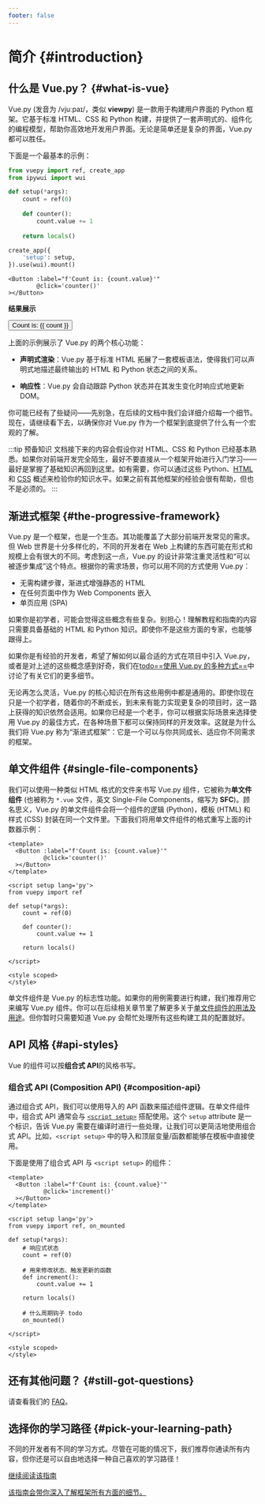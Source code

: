 ```yaml
---
footer: false
---
```


# 简介 {#introduction}

<!--
<style src="@theme/styles/vue-mastery.css"></style>
<div class="vue-mastery-link">
  <a href="https://www.vuemastery.com/courses/" target="_blank">
    <div class="banner-wrapper">
      <img class="banner" alt="Vue Mastery banner" width="96px" height="56px" src="https://storage.googleapis.com/vue-mastery.appspot.com/flamelink/media/vuemastery-graphical-link-96x56.png" />
    </div>
    <p class="description">在 <span>VueMastery</span> 上观看视频课程学习 Vue</p>
    <div class="logo-wrapper">
        <img alt="Vue Mastery Logo" width="25px" src="https://storage.googleapis.com/vue-mastery.appspot.com/flamelink/media/vue-mastery-logo.png" />
    </div>
  </a>
</div>
-->

## 什么是 Vue.py？ {#what-is-vue}

Vue.py (发音为 /vjuːpaɪ/，类似 **viewpy**) 是一款用于构建用户界面的 Python 框架。它基于标准 HTML、CSS 和 Python 构建，并提供了一套声明式的、组件化的编程模型，帮助你高效地开发用户界面。无论是简单还是复杂的界面，Vue.py 都可以胜任。

下面是一个最基本的示例：

<!--
<div class="options-api">

```js
import { createApp } from 'vue'

createApp({
  data() {
    return {
      count: 0
    }
  }
}).mount('#app')
```

</div>
-->

<div class="composition-api">

```python
from vuepy import ref, create_app
from ipywui import wui

def setup(*args):
    count = ref(0)
    
    def counter():
        count.value += 1
    
    return locals()

create_app({
    'setup': setup,
}).use(wui).mount()
```

</div>

```vue-html
<Button :label="f'Count is: {count.value}'" 
        @click='counter()'
></Button>
```

**结果展示**

<script setup>
import { ref } from 'vue'
const count = ref(0)
</script>

<div class="demo">
  <button @click="count++">
    Count is: {{ count }}
  </button>
</div>

上面的示例展示了 Vue.py 的两个核心功能：

- **声明式渲染**：Vue.py 基于标准 HTML 拓展了一套模板语法，使得我们可以声明式地描述最终输出的 HTML 和 Python 状态之间的关系。

- **响应性**：Vue.py 会自动跟踪 Python 状态并在其发生变化时响应式地更新 DOM。

你可能已经有了些疑问——先别急，在后续的文档中我们会详细介绍每一个细节。现在，请继续看下去，以确保你对 Vue.py 作为一个框架到底提供了什么有一个宏观的了解。

:::tip 预备知识
文档接下来的内容会假设你对 HTML、CSS 和 Python 已经基本熟悉。如果你对前端开发完全陌生，最好不要直接从一个框架开始进行入门学习——最好是掌握了基础知识再回到这里。如有需要，你可以通过这些 Python、[HTML](https://developer.mozilla.org/zh-CN/docs/Learn/HTML/Introduction_to_HTML) 和 [CSS](https://developer.mozilla.org/zh-CN/docs/Learn/CSS/First_steps) 概述来检验你的知识水平。如果之前有其他框架的经验会很有帮助，但也不是必须的。
:::

## 渐进式框架 {#the-progressive-framework}

Vue.py 是一个框架，也是一个生态。其功能覆盖了大部分前端开发常见的需求。但 Web 世界是十分多样化的，不同的开发者在 Web 上构建的东西可能在形式和规模上会有很大的不同。考虑到这一点，Vue.py 的设计非常注重灵活性和“可以被逐步集成”这个特点。根据你的需求场景，你可以用不同的方式使用 Vue.py：

- 无需构建步骤，渐进式增强静态的 HTML
- 在任何页面中作为 Web Components 嵌入
- 单页应用 (SPA)

[//]: # (- 全栈 / 服务端渲染 &#40;SSR&#41;)
[//]: # (- Jamstack / 静态站点生成 &#40;SSG&#41;)
[//]: # (- 开发桌面端、移动端、WebGL，甚至是命令行终端中的界面)

如果你是初学者，可能会觉得这些概念有些复杂。别担心！理解教程和指南的内容只需要具备基础的 HTML 和 Python 知识。即使你不是这些方面的专家，也能够跟得上。

如果你是有经验的开发者，希望了解如何以最合适的方式在项目中引入 Vue.py，或者是对上述的这些概念感到好奇，我们在[todo==使用 Vue.py 的多种方式==](/guide/extras/ways-of-using-vue)中讨论了有关它们的更多细节。

无论再怎么灵活，Vue.py 的核心知识在所有这些用例中都是通用的。即使你现在只是一个初学者，随着你的不断成长，到未来有能力实现更复杂的项目时，这一路上获得的知识依然会适用。如果你已经是一个老手，你可以根据实际场景来选择使用 Vue.py 的最佳方式，在各种场景下都可以保持同样的开发效率。这就是为什么我们将 Vue.py 称为“渐进式框架”：它是一个可以与你共同成长、适应你不同需求的框架。

## 单文件组件 {#single-file-components}

我们可以使用一种类似 HTML 格式的文件来书写 Vue.py 组件，它被称为**单文件组件** (也被称为 `*.vue` 文件，英文 Single-File Components，缩写为 **SFC**)。顾名思义，Vue.py 的单文件组件会将一个组件的逻辑 (Python)，模板 (HTML) 和样式 (CSS) 封装在同一个文件里。下面我们将用单文件组件的格式重写上面的计数器示例：

<!--
<div class="options-api">

```vue
<script>
export default {
  data() {
    return {
      count: 0
    }
  }
}
</script>

<template>
  <button @click="count++">Count is: {{ count }}</button>
</template>

<style scoped>
button {
  font-weight: bold;
}
</style>
```

</div>
-->

<div class="composition-api">

```vue
<template>
  <Button :label="f'Count is: {count.value}'"
          @click='counter()'
  ></Button>
</template>

<script setup lang='py'>
from vuepy import ref

def setup(*args):
    count = ref(0)

    def counter():
        count.value += 1

    return locals()

</script>

<style scoped>
</style>
```

</div>

单文件组件是 Vue.py 的标志性功能。如果你的用例需要进行构建，我们推荐用它来编写 Vue.py 组件。你可以在后续相关章节里了解更多关于[单文件组件的用法及用途](/guide/scaling-up/sfc)。但你暂时只需要知道 Vue.py 会帮忙处理所有这些构建工具的配置就好。

## API 风格 {#api-styles}

[//]: # (Vue 的组件可以按两种不同的风格书写：**选项式 API** 和**组合式 API**。)
Vue 的组件可以按**组合式 API**的风格书写。

[//]: # (### 选项式 API &#40;Options API&#41; {#options-api})

[//]: # ()
[//]: # (使用选项式 API，我们可以用包含多个选项的对象来描述组件的逻辑，例如 `data`、`methods` 和 `mounted`。选项所定义的属性都会暴露在函数内部的 `this` 上，它会指向当前的组件实例。)

[//]: # ()
[//]: # (```vue)

[//]: # (<script>)

[//]: # (export default {)

[//]: # (  // data&#40;&#41; 返回的属性将会成为响应式的状态)

[//]: # (  // 并且暴露在 `this` 上)

[//]: # (  data&#40;&#41; {)

[//]: # (    return {)

[//]: # (      count: 0)

[//]: # (    })

[//]: # (  },)

[//]: # ()
[//]: # (  // methods 是一些用来更改状态与触发更新的函数)

[//]: # (  // 它们可以在模板中作为事件处理器绑定)

[//]: # (  methods: {)

[//]: # (    increment&#40;&#41; {)

[//]: # (      this.count++)

[//]: # (    })

[//]: # (  },)

[//]: # ()
[//]: # (  // 生命周期钩子会在组件生命周期的各个不同阶段被调用)

[//]: # (  // 例如这个函数就会在组件挂载完成后被调用)

[//]: # (  mounted&#40;&#41; {)

[//]: # (    console.log&#40;`The initial count is ${this.count}.`&#41;)

[//]: # (  })

[//]: # (})

[//]: # (</script>)

[//]: # ()
[//]: # (<template>)

[//]: # (  <button @click="increment">Count is: {{ count }}</button>)

[//]: # (</template>)

[//]: # (```)

[//]: # ()
[//]: # ([在演练场中尝试一下]&#40;https://play.vuejs.org/#eNptkMFqxCAQhl9lkB522ZL0HNKlpa/Qo4e1ZpLIGhUdl5bgu9es2eSyIMio833zO7NP56pbRNawNkivHJ25wV9nPUGHvYiaYOYGoK7Bo5CkbgiBBOFy2AkSh2N5APmeojePCkDaaKiBt1KnZUuv3Ky0PppMsyYAjYJgigu0oEGYDsirYUAP0WULhqVrQhptF5qHQhnpcUJD+wyQaSpUd/Xp9NysVY/yT2qE0dprIS/vsds5Mg9mNVbaDofL94jZpUgJXUKBCvAy76ZUXY53CTd5tfX2k7kgnJzOCXIF0P5EImvgQ2olr++cbRE4O3+t6JxvXj0ptXVpye1tvbFY+ge/NJZt&#41;)

### 组合式 API (Composition API) {#composition-api}


通过组合式 API，我们可以使用导入的 API 函数来描述组件逻辑。在单文件组件中，组合式 API 通常会与 [`<script setup>`](/api/sfc-script-setup) 搭配使用。这个 `setup` attribute 是一个标识，告诉 Vue.py 需要在编译时进行一些处理，让我们可以更简洁地使用组合式 API。比如，`<script setup>` 中的导入和顶层变量/函数都能够在模板中直接使用。

下面是使用了组合式 API 与 `<script setup>` 的组件：

```vue
<template>
  <Button :label="f'Count is: {count.value}'"
          @click='increment()'
  ></Button>
</template>

<script setup lang='py'>
from vuepy import ref, on_mounted

def setup(*args):
    # 响应式状态
    count = ref(0)

    # 用来修改状态、触发更新的函数
    def increment():
        count.value += 1

    return locals()
 
    # 什么周期钩子 todo
    on_mounted()

</script>

<style scoped>
</style>

```

[//]: # ([//]: # &#40;[在演练场中尝试一下]&#40;https://play.vuejs.org/#eNpNkMFqwzAQRH9lMYU4pNg9Bye09NxbjzrEVda2iLwS0spQjP69a+yYHnRYad7MaOfiw/tqSliciybqYDxDRE7+qsiM3gWGGQJ2r+DoyyVivEOGLrgRDkIdFCmqa1G0ms2EELllVKQdRQa9AHBZ+PLtuEm7RCKVd+ChZRjTQqwctHQHDqbvMUDyd7mKip4AGNIBRyQujzArgtW/mlqb8HRSlLcEazrUv9oiDM49xGGvXgp5uT5his5iZV1f3r4HFHvDprVbaxPhZf4XkKub/CDLaep1T7IhGRhHb6WoTADNT2KWpu/aGv24qGKvrIrr5+Z7hnneQnJu6hURvKl3ryL/ARrVkuI=&#41;&#41;)
[//]: # ()
[//]: # (### 该选哪一个？{#which-to-choose})

[//]: # ()
[//]: # (两种 API 风格都能够覆盖大部分的应用场景。它们只是同一个底层系统所提供的两套不同的接口。实际上，选项式 API 是在组合式 API 的基础上实现的！关于 Vue 的基础概念和知识在它们之间都是通用的。)

[//]: # ()
[//]: # (选项式 API 以“组件实例”的概念为中心 &#40;即上述例子中的 `this`&#41;，对于有面向对象语言背景的用户来说，这通常与基于类的心智模型更为一致。同时，它将响应性相关的细节抽象出来，并强制按照选项来组织代码，从而对初学者而言更为友好。)

[//]: # ()
[//]: # (组合式 API 的核心思想是直接在函数作用域内定义响应式状态变量，并将从多个函数中得到的状态组合起来处理复杂问题。这种形式更加自由，也需要你对 Vue 的响应式系统有更深的理解才能高效使用。相应的，它的灵活性也使得组织和重用逻辑的模式变得更加强大。)

[//]: # ()
[//]: # (在[组合式 API FAQ]&#40;/guide/extras/composition-api-faq&#41; 章节中，你可以了解更多关于这两种 API 风格的对比以及组合式 API 所带来的潜在收益。)

[//]: # ()
[//]: # (如果你是使用 Vue 的新手，这里是我们的大致建议：)

[//]: # ()
[//]: # (- 在学习的过程中，推荐采用更易于自己理解的风格。再强调一下，大部分的核心概念在这两种风格之间都是通用的。熟悉了一种风格以后，你也能够很快地理解另一种风格。)

[//]: # ()
[//]: # (- 在生产项目中：)

[//]: # ()
[//]: # (  - 当你不需要使用构建工具，或者打算主要在低复杂度的场景中使用 Vue，例如渐进增强的应用场景，推荐采用选项式 API。)

[//]: # ()
[//]: # (  - 当你打算用 Vue 构建完整的单页应用，推荐采用组合式 API + 单文件组件。)

[//]: # ()
[//]: # (在学习阶段，你不必只固守一种风格。在接下来的文档中我们会为你提供一系列两种风格的代码供你参考，你可以随时通过左上角的 **API 风格偏好**来做切换。)

## 还有其他问题？ {#still-got-questions}

请查看我们的 [FAQ](/about/faq)。

## 选择你的学习路径 {#pick-your-learning-path}

不同的开发者有不同的学习方式。尽管在可能的情况下，我们推荐你通读所有内容，但你还是可以自由地选择一种自己喜欢的学习路径！

<div class="vt-box-container next-steps">

[//]: # (  <a class="vt-box" href="/tutorial/">)
[//]: # (    <p class="next-steps-link">尝试互动教程</p>)
[//]: # (    <p class="next-steps-caption">适合喜欢边动手边学的读者。</p>)
[//]: # (  </a>)
  <a class="vt-box" href="/docs/guide/quick-start.html">
    <p class="next-steps-link">继续阅读该指南</p>
    <p class="next-steps-caption">该指南会带你深入了解框架所有方面的细节。</p>
  </a>

[//]: # (  <a class="vt-box" href="/examples/">)
[//]: # (    <p class="next-steps-link">查看示例</p>)
[//]: # (    <p class="next-steps-caption">浏览核心功能和常见用户界面的示例。</p>)
[//]: # (  </a>)
</div>
